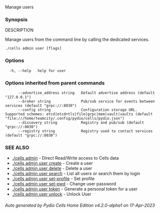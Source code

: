 Manage users

### Synopsis


DESCRIPTION

  Manage users from the command line by calling the dedicated services.


```
./cells admin user [flags]
```

### Options

```
  -h, --help   help for user
```

### Options inherited from parent commands

```
      --advertise_address string   Default advertise address (default "127.0.0.1")
      --broker string              Pub/sub service for events between services (default "grpc://:8030")
      --config string              Configuration storage URL. Supported schemes: etcd|etcd+tls|file|grpc|mem|vault|vaults (default "file:///home/teamcity/.config/pydio/cells/pydio.json")
      --discovery string           Registry and pub/sub (default "grpc://:8030")
      --registry string            Registry used to contact services (default "grpc://:8030")
```

### SEE ALSO

* [./cells admin](./cells-admin)	 - Direct Read/Write access to Cells data
* [./cells admin user create](./cells-admin-user-create)	 - Create a user
* [./cells admin user delete](./cells-admin-user-delete)	 - Delete a user
* [./cells admin user search](./cells-admin-user-search)	 - List all users or search them by login
* [./cells admin user set-profile](./cells-admin-user-set-profile)	 - Set profile
* [./cells admin user set-pwd](./cells-admin-user-set-pwd)	 - Change user password
* [./cells admin user token](./cells-admin-user-token)	 - Generate a personal token for a user
* [./cells admin user unlock](./cells-admin-user-unlock)	 - Unlock User

###### Auto generated by Pydio Cells Home Edition v4.2.0-alpha1 on 17-Apr-2023
